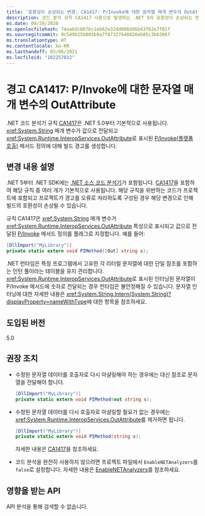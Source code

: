 ```yaml
---
title: '호환성이 손상되는 변경: CA1417: P/Invoke에 대한 문자열 매개 변수의 OutAttribute'
description: 코드 분석 규칙 CA1417 사용으로 발생하는 .NET 5의 호환성이 손상되는 변경에 대해 알아봅니다.
ms.date: 09/29/2020
ms.openlocfilehash: 74aa6dc867bc1eb62e32dd086dd6b43f62e7f01f
ms.sourcegitcommit: 9c589b25b005b9a7f87327646020eb85c3b6306f
ms.translationtype: HT
ms.contentlocale: ko-KR
ms.lasthandoff: 03/06/2021
ms.locfileid: "102257832"
---
```

# <a name="warning-ca1417-outattribute-on-string-parameter-for-pinvoke"></a>경고 CA1417: P/Invoke에 대한 문자열 매개 변수의 OutAttribute

.NET 코드 분석기 규칙 [CA1417](/visualstudio/code-quality/ca1417)은 .NET 5.0부터 기본적으로 사용됩니다. <xref:System.String> 매개 변수가 값으로 전달되고 <xref:System.Runtime.InteropServices.OutAttribute>로 표시된 [P/Invoke(플랫폼 호출)](../../../../standard/native-interop/pinvoke.md) 메서드 정의에 대해 빌드 경고를 생성합니다.

## <a name="change-description"></a>변경 내용 설명

.NET 5부터 .NET SDK에는 [.NET 소스 코드 분석기](../../../../fundamentals/code-analysis/overview.md)가 포함됩니다. [CA1417](/visualstudio/code-quality/ca1417)을 포함하여 해당 규칙 중 여러 개가 기본적으로 사용됩니다. 해당 규칙을 위반하는 코드가 프로젝트에 포함되고 프로젝트가 경고를 오류로 처리하도록 구성된 경우 해당 변경으로 인해 빌드의 호환성이 손상될 수 있습니다.

규칙 CA1417은 <xref:System.String> 매개 변수가 <xref:System.Runtime.InteropServices.OutAttribute> 특성으로 표시되고 값으로 전달된 [P/Invoke](../../../../standard/native-interop/pinvoke.md) 메서드 정의를 플래그로 지정합니다. 예를 들어:

```csharp
[DllImport("MyLibrary")]
private static extern void PIMethod([Out] string s);
```

.NET 런타임은 특정 프로그램에서 고유한 각 리터럴 문자열에 대한 단일 참조를 포함하는 인턴 풀이라는 테이블을 유지 관리합니다. <xref:System.Runtime.InteropServices.OutAttribute>로 표시된 인터닝된 문자열이 P/Invoke 메서드에 숫자로 전달되는 경우 런타임은 불안정해질 수 있습니다. 문자열 인터닝에 대한 자세한 내용은 <xref:System.String.Intern(System.String)?displayProperty=nameWithType>에 대한 항목을 참조하세요.

## <a name="version-introduced"></a>도입된 버전

5.0

## <a name="recommended-action"></a>권장 조치

- 수정된 문자열 데이터를 호출자로 다시 마샬링해야 하는 경우에는 대신 참조로 문자열을 전달해야 합니다.

  ```csharp
  [DllImport("MyLibrary")]
  private static extern void PIMethod(out string s);
  ```

- 수정된 문자열 데이터를 다시 호출자로 마샬링할 필요가 없는 경우에는 <xref:System.Runtime.InteropServices.OutAttribute>를 제거하면 됩니다.

  ```csharp
  [DllImport("MyLibrary")]
  private static extern void PIMethod(string s);
  ```

  자세한 내용은 [CA1417](/visualstudio/code-quality/ca1417)을 참조하세요.

- 코드 분석을 완전히 사용하지 않으려면 프로젝트 파일에서 `EnableNETAnalyzers`를 `false`로 설정합니다. 자세한 내용은 [EnableNETAnalyzers](../../../project-sdk/msbuild-props.md#enablenetanalyzers)를 참조하세요.

## <a name="affected-apis"></a>영향을 받는 API

API 분석을 통해 검색할 수 없습니다.

<!--

### Affected APIs

Not detectable via API analysis.

### Category

Code analysis

-->
